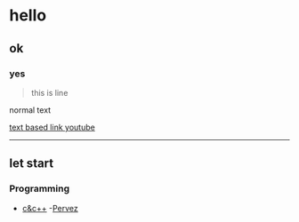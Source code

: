 # hello 
## ok 
### yes

>this is line

normal text 

[text based link youtube](https://codeforces.com/group/MWSDmqGsZm/contest/223205)

---

## let start

### Programming 

* [c&c++](https://codeforces.com/group/MWSDmqGsZm/contest/223205/problem/D) -[Pervez](link)


